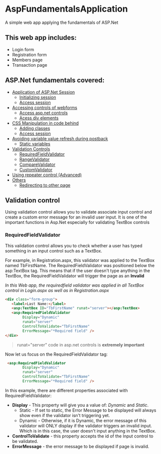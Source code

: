 # AspFundamentalsApplication
A simple web app applying the fundamentals of ASP.Net

## This web app includes:
* Login form
* Registration form
* Members page
* Transaction page

## ASP.Net fundamentals covered:
* [Application of ASP.Net Session](#session)
  * [Initializing session](#)
  * [Access session](#)
* [Accessing controls of webforms](#)
  * [Access asp.net controls](#)
  * [Acess div elements](#)
* [CSS Manipulation in code behind](#CSS)
  * [Adding classes](#)
  * [Access session](#)
* [Avoiding variable value refresh during postback](#)  
  * [Static variables](#)
* [Validation Controls](#Validation-control)
  * [RequiredFieldValidator](#)
  * [RangeValidator](#)
  * [CompareValidator](#)
  * [CustomValidator](#)
* [Using repeater control (Advanced)](#)
* [Others](#)
  * [Redirecting to other page](#)
  
## Validation control
Using validation control allows you to validate associate input control and create a custom error message for an invalid user input.
It is one of the important functions in Asp.Net especially for validating TextBox controls

### RequiredFieldValidator
This validation control allows you to check whether a user has typed something in an input control such as a TextBox.

For example, in Registration.aspx, this validator was applied to the TextBox named TbFirstName. The RequiredFieldValidator was positioned below the asp:TextBox tag. This means that if the user doesn't type anything in the TextBox, the RequiredFieldValidator will trigger the page as an **Invalid**

_In this Web app, the requiredfield validator was applied in all TextBox control in Login.aspx as well as in Registration.aspx_

```html
<div class="form-group">
   <label>Last Name:</label>
   <asp:TextBox ID="TbFirstName" runat="server"></asp:TextBox>
   <asp:RequiredFieldValidator 
        Display="Dynamic" 
        runat="server" 
        ControlToValidate="TbFirstName" 
        ErrorMessage="*Required field" />
</div>
```

> runat="server" code in asp.net controls is **extremely important**

Now let us focus on the RequiredFieldValidator tag:
```html
 <asp:RequiredFieldValidator 
        Display="Dynamic" 
        runat="server" 
        ControlToValidate="TbFirstName" 
        ErrorMessage="*Required field" />
```
In this example, there are different properties associated with RequiredFieldValidator:
* **Display** - This property will give you a value of: _Dynamic_ and _Static_. 
  * Static - If set to static, the Error Message to be displayed will always show even if the validator isn't triggering yet.
  * Dynamic - Otherwise, if it is Dynamic, the error message of this validator will ONLY display if the validator triggers an invalid input. Which is in this case, the user doesn't input anything in the TextBox.
* **ControlToValidate** - this property accepts the id of the Input control to be validated. 
* **ErrorMessage** - the error message to be displayed if page is invalid.



